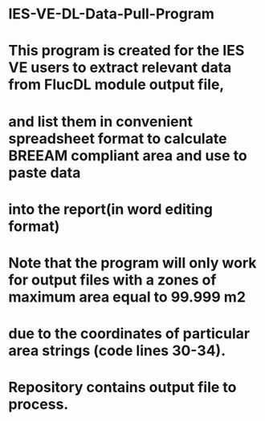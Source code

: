 # IES-VE-DL-Data-Pull-Program

# This program is created for the IES VE users to extract relevant data from FlucDL module output file,
# and list them in convenient spreadsheet format to calculate BREEAM compliant area and use to paste data 
# into the report(in word editing format)
# Note that the program will only work for output files with a zones of maximum area equal to 99.999 m2
# due to the coordinates of particular area strings (code lines 30-34). 
# Repository contains output file to process.

